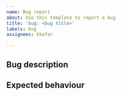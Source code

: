 ```yaml
---
name: Bug report
about: Use this template to report a bug
title: 'bug: <bug title>'
labels: bug
assignees: kkafar

---
```


## Bug description


## Expected behaviour  <!-- ## Possible solution suggestion -->

